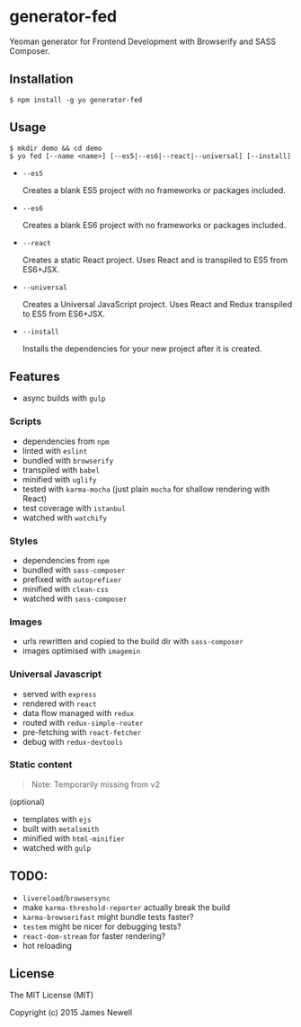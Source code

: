 # generator-fed

Yeoman generator for Frontend Development with Browserify and SASS Composer.

## Installation

    $ npm install -g yo generator-fed

## Usage

    $ mkdir demo && cd demo
    $ yo fed [--name <name>] [--es5|--es6|--react|--universal] [--install]

- `--es5`

  Creates a blank ES5 project with no frameworks or packages included.

- `--es6`

  Creates a blank ES6 project with no frameworks or packages included.

- `--react`

  Creates a static React project. Uses React and is transpiled to ES5 from ES6+JSX.

- `--universal`

  Creates a Universal JavaScript project. Uses React and Redux transpiled to ES5 from ES6+JSX.

- `--install`

  Installs the dependencies for your new project after it is created.


## Features
- async builds with `gulp`

### Scripts
- dependencies from `npm`
- linted with `eslint`
- bundled with `browserify`
- transpiled with `babel`
- minified with `uglify`
- tested with `karma-mocha` (just plain `mocha` for shallow rendering with React)
- test coverage with `istanbul`
- watched with `watchify`

### Styles
- dependencies from `npm`
- bundled with `sass-composer`
- prefixed with `autoprefixer`
- minified with `clean-css`
- watched with `sass-composer`

### Images
- urls rewritten and copied to the build dir with `sass-composer`
- images optimised with `imagemin`

### Universal Javascript
- served with `express`
- rendered with `react`
- data flow managed with `redux`
- routed with `redux-simple-router`
- pre-fetching with `react-fetcher`
- debug with `redux-devtools`

### Static content

> Note: Temporarily missing from v2

(optional)

- templates with `ejs`
- built with `metalsmith`
- minified with `html-minifier`
- watched with `gulp`

## TODO:
- `livereload`/`browsersync`
- make `karma-threshold-reporter` actually break the build
- `karma-browserifast` might bundle tests faster?
- `testem` might be nicer for debugging tests?
- `react-dom-stream` for faster rendering?
- hot reloading

## License

The MIT License (MIT)

Copyright (c) 2015 James Newell
